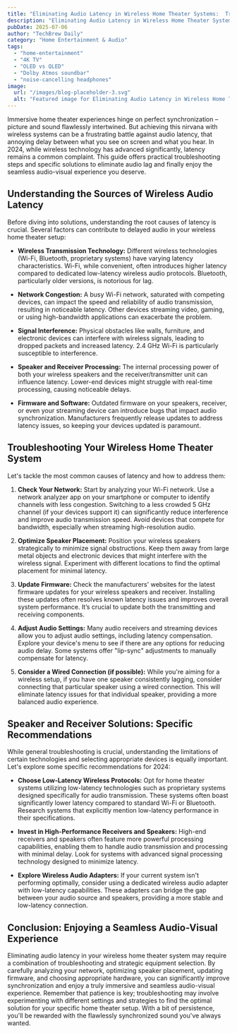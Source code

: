 ```yaml
---
title: "Eliminating Audio Latency in Wireless Home Theater Systems:  Troubleshooting Guide for 2024 with Specific Speaker & Receiver Solutions"
description: "Eliminating Audio Latency in Wireless Home Theater Systems:  Troubleshooting Guide for 2024 with Specific Speaker & Receiver Solutions"
pubDate: 2025-07-06
author: "TechBrew Daily"
category: "Home Entertainment & Audio"
tags:
  - "home-entertainment"
  - "4K TV"
  - "OLED vs QLED"
  - "Dolby Atmos soundbar"
  - "noise-cancelling headphones"
image:
  url: "/images/blog-placeholder-3.svg"
  alt: "Featured image for Eliminating Audio Latency in Wireless Home Theater Systems:  Troubleshooting Guide for 2024 with Specific Speaker & Receiver Solutions"
---
```


Immersive home theater experiences hinge on perfect synchronization – picture and sound flawlessly intertwined.  But achieving this nirvana with wireless systems can be a frustrating battle against audio latency, that annoying delay between what you see on screen and what you hear.  In 2024, while wireless technology has advanced significantly, latency remains a common complaint. This guide offers practical troubleshooting steps and specific solutions to eliminate audio lag and finally enjoy the seamless audio-visual experience you deserve.


## Understanding the Sources of Wireless Audio Latency

Before diving into solutions, understanding the root causes of latency is crucial. Several factors can contribute to delayed audio in your wireless home theater setup:

* **Wireless Transmission Technology:** Different wireless technologies (Wi-Fi, Bluetooth, proprietary systems) have varying latency characteristics.  Wi-Fi, while convenient, often introduces higher latency compared to dedicated low-latency wireless audio protocols.  Bluetooth, particularly older versions, is notorious for lag.

* **Network Congestion:** A busy Wi-Fi network, saturated with competing devices, can impact the speed and reliability of audio transmission, resulting in noticeable latency.  Other devices streaming video, gaming, or using high-bandwidth applications can exacerbate the problem.

* **Signal Interference:**  Physical obstacles like walls, furniture, and electronic devices can interfere with wireless signals, leading to dropped packets and increased latency.  2.4 GHz Wi-Fi is particularly susceptible to interference.

* **Speaker and Receiver Processing:** The internal processing power of both your wireless speakers and the receiver/transmitter unit can influence latency.  Lower-end devices might struggle with real-time processing, causing noticeable delays.

* **Firmware and Software:** Outdated firmware on your speakers, receiver, or even your streaming device can introduce bugs that impact audio synchronization.  Manufacturers frequently release updates to address latency issues, so keeping your devices updated is paramount.


## Troubleshooting Your Wireless Home Theater System

Let's tackle the most common causes of latency and how to address them:

1. **Check Your Network:**  Start by analyzing your Wi-Fi network. Use a network analyzer app on your smartphone or computer to identify channels with less congestion.  Switching to a less crowded 5 GHz channel (if your devices support it) can significantly reduce interference and improve audio transmission speed. Avoid devices that compete for bandwidth, especially when streaming high-resolution audio.

2. **Optimize Speaker Placement:** Position your wireless speakers strategically to minimize signal obstructions.  Keep them away from large metal objects and electronic devices that might interfere with the wireless signal.  Experiment with different locations to find the optimal placement for minimal latency.

3. **Update Firmware:** Check the manufacturers' websites for the latest firmware updates for your wireless speakers and receiver. Installing these updates often resolves known latency issues and improves overall system performance.  It’s crucial to update both the transmitting and receiving components.

4. **Adjust Audio Settings:** Many audio receivers and streaming devices allow you to adjust audio settings, including latency compensation.  Explore your device's menu to see if there are any options for reducing audio delay. Some systems offer "lip-sync" adjustments to manually compensate for latency.

5. **Consider a Wired Connection (if possible):** While you're aiming for a wireless setup, if you have one speaker consistently lagging, consider connecting that particular speaker using a wired connection. This will eliminate latency issues for that individual speaker, providing a more balanced audio experience.

## Speaker and Receiver Solutions: Specific Recommendations

While general troubleshooting is crucial, understanding the limitations of certain technologies and selecting appropriate devices is equally important.  Let's explore some specific recommendations for 2024:

* **Choose Low-Latency Wireless Protocols:**  Opt for home theater systems utilizing low-latency technologies such as proprietary systems designed specifically for audio transmission.  These systems often boast significantly lower latency compared to standard Wi-Fi or Bluetooth.  Research systems that explicitly mention low-latency performance in their specifications.

* **Invest in High-Performance Receivers and Speakers:** High-end receivers and speakers often feature more powerful processing capabilities, enabling them to handle audio transmission and processing with minimal delay. Look for systems with advanced signal processing technology designed to minimize latency.

* **Explore Wireless Audio Adapters:** If your current system isn't performing optimally, consider using a dedicated wireless audio adapter with low-latency capabilities. These adapters can bridge the gap between your audio source and speakers, providing a more stable and low-latency connection.


## Conclusion: Enjoying a Seamless Audio-Visual Experience

Eliminating audio latency in your wireless home theater system may require a combination of troubleshooting and strategic equipment selection.  By carefully analyzing your network, optimizing speaker placement, updating firmware, and choosing appropriate hardware, you can significantly improve synchronization and enjoy a truly immersive and seamless audio-visual experience. Remember that patience is key; troubleshooting may involve experimenting with different settings and strategies to find the optimal solution for your specific home theater setup.  With a bit of persistence, you'll be rewarded with the flawlessly synchronized sound you've always wanted.